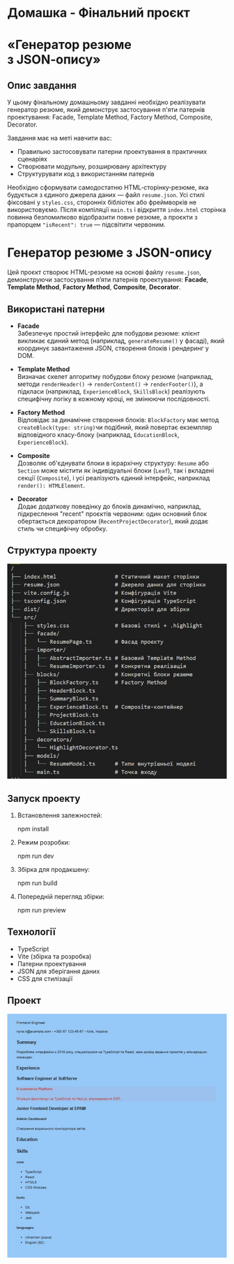 # Домашка - Фінальний проєкт

# «Генератор резюме з JSON‑опису»

## Опис завдання

У цьому фінальному домашньому завданні необхідно реалізувати генератор резюме, який демонструє застосування п'яти патернів проектування: Facade, Template Method, Factory Method, Composite, Decorator.

Завдання має на меті навчити вас:

- Правильно застосовувати патерни проектування в практичних сценаріях
- Створювати модульну, розширювану архітектуру
- Структурувати код з використанням патернів

Необхідно сформувати самодостатню HTML‑сторінку‑резюме, яка будується з єдиного джерела даних — файл `resume.json`. Усі стилі фіксовані у `styles.css`, сторонніх бібліотек або фреймворків не використовуємо. Після компіляції `main.ts` і відкриття `index.html` сторінка повинна безпомилково відобразити повне резюме, а проєкти з прапорцем `"isRecent": true` — підсвітити червоним.

# Генератор резюме з JSON-опису

Цей проєкт створює HTML-резюме на основі файлу `resume.json`, демонструючи застосування п’яти патернів проектування: **Facade**, **Template Method**, **Factory Method**, **Composite**, **Decorator**.

## Використані патерни

- **Facade**  
  Забезпечує простий інтерфейс для побудови резюме: клієнт викликає єдиний метод (наприклад, `generateResume()` у фасаді), який координує завантаження JSON, створення блоків і рендеринг у DOM.

- **Template Method**  
  Визначає скелет алгоритму побудови блоку резюме (наприклад, методи `renderHeader()` → `renderContent()` → `renderFooter()`), а підкласи (наприклад, `ExperienceBlock`, `SkillsBlock`) реалізують специфічну логіку в кожному кроці, не змінюючи послідовності.

- **Factory Method**  
  Відповідає за динамічне створення блоків: `BlockFactory` має метод `createBlock(type: string)`чи подібний, який повертає екземпляр відповідного класу-блоку (наприклад, `EducationBlock`, `ExperienceBlock`).

- **Composite**  
  Дозволяє об'єднувати блоки в ієрархічну структуру: `Resume` або `Section` може містити як індивідуальні блоки (`Leaf`), так і вкладені секції (`Composite`), і усі реалізують єдиний інтерфейс, наприклад `render(): HTMLElement`.

- **Decorator**  
  Додає додаткову поведінку до блоків динамічно, наприклад, підкреслення "recent" проєктів червоним: один основний блок обертається декоратором (`RecentProjectDecorator`), який додає стиль чи специфічну обробку.

## Структура проекту

![alt text](img/02.jpg)

## Запуск проекту

1. Встановлення залежностей:

   npm install

2. Режим розробки:

   npm run dev

3. Збірка для продакшену:

   npm run build

4. Попередній перегляд збірки:

   npm run preview

## Технології

- TypeScript
- Vite (збірка та розробка)
- Патерни проектування
- JSON для зберігання даних
- CSS для стилізації

## Проект

![alt text](img/01.jpg)
